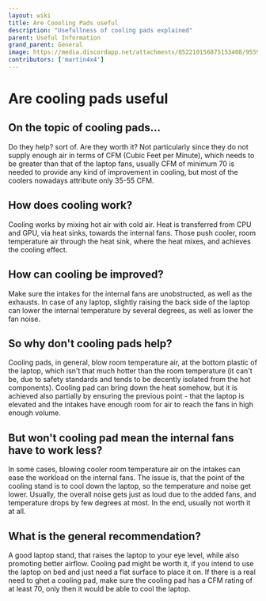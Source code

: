```yaml
---
layout: wiki
title: Are Coooling Pads useful
description: "Usefullness of cooling pads explained"
parent: Useful Information
grand_parent: General
image: https://media.discordapp.net/attachments/852210156875153408/955908527724068894/unknown.png
contributors: ['martin4x4']  
---
```


# Are cooling pads useful

## On the topic of cooling pads...

Do they help? sort of. Are they worth it? Not particularly since they do not supply enough air in terms of CFM (Cubic Feet per Minute), which needs to be greater than that of the laptop fans, usually CFM of minimum 70 is needed to provide any kind of improvement in cooling, but most of the coolers nowadays attribute only 35-55 CFM.

## How does cooling work?

Cooling works by mixing hot air with cold air. Heat is transferred from CPU and GPU, via heat sinks, towards the internal fans. Those push cooler, room temperature air through the heat sink, where the heat mixes, and achieves the cooling effect.

## How can cooling be improved?

Make sure the intakes for the internal fans are unobstructed, as well as the exhausts. In case of any laptop, slightly raising the back side of the laptop can lower the internal temperature by several degrees, as well as lower the fan noise.

## So why don't cooling pads help?

Cooling pads, in general, blow room temperature air, at the bottom plastic of the laptop, which isn't that much hotter than the room temperature (it can't be, due to safety standards and tends to be decently isolated from the hot components). Cooling pad can bring down the heat somehow, but it is achieved also partially by ensuring the previous point - that the laptop is elevated and the intakes have enough room for air to reach the fans in high enough volume.

## But won't cooling pad mean the internal fans have to work less?

In some cases, blowing cooler room temperature air on the intakes can ease the workload on the internal fans. The issue is, that the point of the cooling stand is to cool down the laptop, so the temperature and noise get lower. Usually, the overall noise gets just as loud due to the added fans, and temperature drops by few degrees at most. In the end, usually not worth it at all.

## What is the general recommendation?

A good laptop stand, that raises the laptop to your eye level, while also promoting better airflow. Cooling pad might be worth it, if you intend to use the laptop on bed and just need a flat surface to place it on. If there is a real need to ghet a cooling pad, make sure the cooling pad has a CFM rating of at least 70, only then it would be able to cool the laptop.
